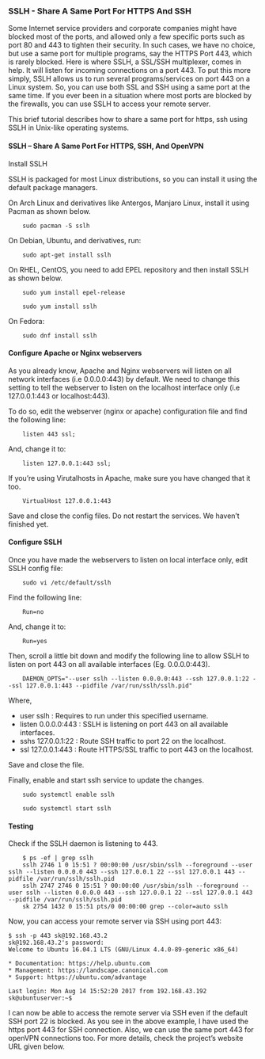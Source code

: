 ### SSLH - Share A Same Port For HTTPS And SSH

Some Internet service providers and corporate companies might have blocked most of the ports, and allowed only a few specific ports such as port 80 and 443 to tighten their security. In such cases, we have no choice, but use a same port for multiple programs, say the HTTPS Port 443, which is rarely blocked. Here is where SSLH, a SSL/SSH multiplexer, comes in help. It will listen for incoming connections on a port 443. To put this more simply, SSLH allows us  to run several programs/services on port 443 on a Linux system. So, you can use both SSL and SSH using a same port at the same time. If you ever been in a situation where most ports are blocked by the firewalls, you can use SSLH to access your remote server.

This brief tutorial describes how to share a same port for https, ssh using SSLH in Unix-like operating systems.
#### SSLH – Share A Same Port For HTTPS, SSH, And OpenVPN

Install SSLH

SSLH is packaged for most Linux distributions, so you can install it using the default package managers.

On Arch Linux and derivatives like Antergos, Manjaro Linux, install it using Pacman as shown below.

        sudo pacman -S sslh

On Debian, Ubuntu, and derivatives, run:

        sudo apt-get install sslh

On RHEL, CentOS, you need to add EPEL repository and then install SSLH as shown below.

        sudo yum install epel-release
        
        sudo yum install sslh

On Fedora:

        sudo dnf install sslh

#### Configure Apache or Nginx webservers

As you already know, Apache and Nginx webservers will listen on all network interfaces (i.e 0.0.0.0:443) by default. We need to change this setting to tell the webserver to listen on the localhost interface only (i.e 127.0.0.1:443 or localhost:443).

To do so, edit the webserver (nginx or apache) configuration file and find the following line:

        listen 443 ssl;

And, change it to:

        listen 127.0.0.1:443 ssl;

If you’re using Virutalhosts in Apache, make sure you have changed that it too.

        VirtualHost 127.0.0.1:443

Save and close the config files. Do not restart the services. We haven’t finished yet.

#### Configure SSLH

Once you have made the webservers to listen on local interface only, edit SSLH config file:

        sudo vi /etc/default/sslh

Find the following line:

        Run=no

And, change it to:

        Run=yes

Then, scroll a little bit down and modify the following line to allow SSLH to listen on port 443 on all available interfaces (Eg. 0.0.0.0:443).

        DAEMON_OPTS="--user sslh --listen 0.0.0.0:443 --ssh 127.0.0.1:22 --ssl 127.0.0.1:443 --pidfile /var/run/sslh/sslh.pid"

Where,

* user sslh : Requires to run under this specified username.
* listen 0.0.0.0:443 : SSLH is listening on port 443 on all available interfaces.
* sshs 127.0.0.1:22 : Route SSH traffic to port 22 on the localhost.
* ssl 127.0.0.1:443 : Route HTTPS/SSL traffic to port 443 on the localhost.

Save and close the file.

Finally, enable and start sslh service to update the changes.

        sudo systemctl enable sslh

        sudo systemctl start sslh

#### Testing

Check if the SSLH daemon is listening to 443.

        $ ps -ef | grep sslh 
        sslh 2746 1 0 15:51 ? 00:00:00 /usr/sbin/sslh --foreground --user sslh --listen 0.0.0.0 443 --ssh 127.0.0.1 22 --ssl 127.0.0.1 443 --pidfile /var/run/sslh/sslh.pid
        sslh 2747 2746 0 15:51 ? 00:00:00 /usr/sbin/sslh --foreground --user sslh --listen 0.0.0.0 443 --ssh 127.0.0.1 22 --ssl 127.0.0.1 443 --pidfile /var/run/sslh/sslh.pid
        sk 2754 1432 0 15:51 pts/0 00:00:00 grep --color=auto sslh

Now, you can access your remote server via SSH using port 443:

    $ ssh -p 443 sk@192.168.43.2
    sk@192.168.43.2's password: 
    Welcome to Ubuntu 16.04.1 LTS (GNU/Linux 4.4.0-89-generic x86_64)
    
    * Documentation: https://help.ubuntu.com
    * Management: https://landscape.canonical.com
    * Support: https://ubuntu.com/advantage
    
    Last login: Mon Aug 14 15:52:20 2017 from 192.168.43.192
    sk@ubuntuserver:~$

I can now be able to access the remote server via SSH even if the default SSH port 22 is blocked. As you see in the above example, I have used the https port 443 for SSH connection. Also, we can use the same port 443 for openVPN connections too. For more details, check the project’s website URL given below.
